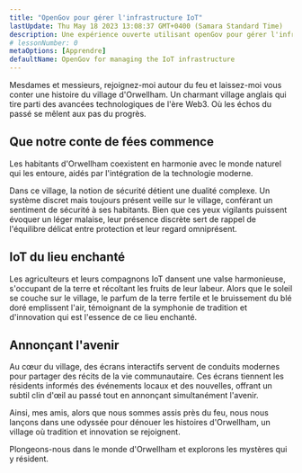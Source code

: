 ```yaml
---
title: "OpenGov pour gérer l'infrastructure IoT"
lastUpdate: Thu May 18 2023 13:08:37 GMT+0400 (Samara Standard Time)
description: Une expérience ouverte utilisant openGov pour gérer l'infrastructure IoT d'un petit village anglais.
# lessonNumber: 0
metaOptions: [Apprendre]
defaultName: OpenGov for managing the IoT infrastructure
---
```


<LessonVideo :videos="[{src: 'https://crustipfs.info/ipfs/QmXBrymdTnMPDDxqjxFW6ciKayeCM9VaQVru895xtqjFQn', type: 'webm'}]" />

<RoboAcademyText fWeight="500">
Mesdames et messieurs, rejoignez-moi autour du feu et laissez-moi vous conter une histoire du village d'Orwellham. Un charmant village anglais qui tire parti des avancées technologiques de l'ère Web3. Où les échos du passé se mêlent aux pas du progrès.
</RoboAcademyText>

## Que notre conte de fées commence

Les habitants d'Orwellham coexistent en harmonie avec le monde naturel qui les entoure, aidés par l'intégration de la technologie moderne.

Dans ce village, la notion de sécurité détient une dualité complexe. Un système discret mais toujours présent veille sur le village, conférant un sentiment de sécurité à ses habitants. Bien que ces yeux vigilants puissent évoquer un léger malaise, leur présence discrète sert de rappel de l'équilibre délicat entre protection et leur regard omniprésent.

## IoT du lieu enchanté

Les agriculteurs et leurs compagnons IoT dansent une valse harmonieuse, s'occupant de la terre et récoltant les fruits de leur labeur. Alors que le soleil se couche sur le village, le parfum de la terre fertile et le bruissement du blé doré emplissent l'air, témoignant de la symphonie de tradition et d'innovation qui est l'essence de ce lieu enchanté.

## Annonçant l'avenir

Au cœur du village, des écrans interactifs servent de conduits modernes pour partager des récits de la vie communautaire. Ces écrans tiennent les résidents informés des événements locaux et des nouvelles, offrant un subtil clin d'œil au passé tout en annonçant simultanément l'avenir.

<RoboAcademyText>
Ainsi, mes amis, alors que nous sommes assis près du feu, nous nous lançons dans une odyssée pour dénouer les histoires d'Orwellham, un village où tradition et innovation se rejoignent.

Plongeons-nous dans le monde d'Orwellham et explorons les mystères qui y résident.
</RoboAcademyText>